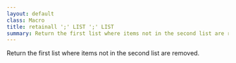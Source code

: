 ```yaml
---
layout: default
class: Macro
title: retainall ';' LIST ';' LIST
summary: Return the first list where items not in the second list are removed
---
```


Return the first list where items not in the second list are removed.
